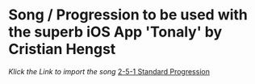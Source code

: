 # Song / Progression to be used with the superb iOS App 'Tonaly' by Cristian Hengst

*Klick the Link to import the song*
[2-5-1 Standard Progression](https://song.tonaly.app?i=piano&k=C&ts=4-4&bpm=120&m=ionian&n=2-5-1%20Progression&l=Chorus,c=D,cs=1P-3m-5P-7m,b=0,s=2,ln=1n,mt=00,c=G,cs=1P-3M-5P-7m,b=0,s=5,ln=1n,mt=00,c=C,cs=1P-3M-5P-7M,b=0,s=1,ln=1n,mt=00,c=C,cs=1P-3M-5P-7M,b=0,s=1,ln=1n,mt=00)